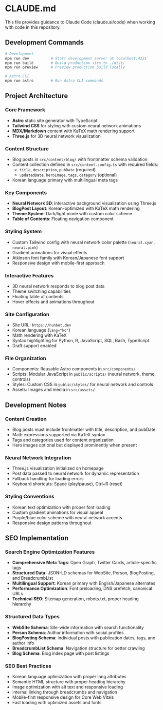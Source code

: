 # CLAUDE.md

This file provides guidance to Claude Code (claude.ai/code) when working with code in this repository.

## Development Commands

```bash
# Development
npm run dev          # Start development server at localhost:4321
npm run build        # Build production site to ./dist/
npm run preview      # Preview production build locally

# Astro CLI
npm run astro        # Run Astro CLI commands
```

## Project Architecture

### Core Framework
- **Astro** static site generator with TypeScript
- **Tailwind CSS** for styling with custom neural network animations
- **MDX/Markdown** content with KaTeX math rendering support
- **Three.js** for 3D neural network visualization

### Content Structure
- Blog posts in `src/content/blog/` with frontmatter schema validation
- Content collection defined in `src/content.config.ts` with required fields:
  - `title`, `description`, `pubDate` (required)
  - `updatedDate`, `heroImage`, `tags`, `category` (optional)
- Korean language primary with multilingual meta tags

### Key Components
- **Neural Network 3D**: Interactive background visualization using Three.js
- **BlogPost Layout**: Korean-optimized with KaTeX math rendering
- **Theme System**: Dark/light mode with custom color scheme
- **Table of Contents**: Floating navigation component

### Styling System
- Custom Tailwind config with neural network color palette (`neural.cyan`, `neural.pink`)
- Gradient animations for visual effects
- Atkinson font family with Korean/Japanese font support
- Responsive design with mobile-first approach

### Interactive Features
- 3D neural network responds to blog post data
- Theme switching capabilities
- Floating table of contents
- Hover effects and animations throughout

### Site Configuration
- Site URL: `https://hunbot.dev`
- Korean language (`lang="ko"`)
- Math rendering with KaTeX
- Syntax highlighting for Python, R, JavaScript, SQL, Bash, TypeScript
- Draft support enabled

### File Organization
- Components: Reusable Astro components in `src/components/`
- Scripts: Modular JavaScript in `public/scripts/` (neural network, theme, controls)
- Styles: Custom CSS in `public/styles/` for neural network and controls
- Assets: Images and media in `src/assets/`

## Development Notes

### Content Creation
- Blog posts must include frontmatter with title, description, and pubDate
- Math expressions supported via KaTeX syntax
- Tags and categories used for content organization
- Hero images optional but displayed prominently when present

### Neural Network Integration
- Three.js visualization initialized on homepage
- Post data passed to neural network for dynamic representation
- Fallback handling for loading errors
- Keyboard shortcuts: Space (play/pause), Ctrl+R (reset)

### Styling Conventions
- Korean text optimization with proper font loading
- Custom gradient animations for visual appeal
- Purple/blue color scheme with neural network accents
- Responsive design patterns throughout

## SEO Implementation

### Search Engine Optimization Features
- **Comprehensive Meta Tags**: Open Graph, Twitter Cards, article-specific tags
- **Structured Data**: JSON-LD schemas for WebSite, Person, BlogPosting, and BreadcrumbList
- **Multilingual Support**: Korean primary with English/Japanese alternates
- **Performance Optimization**: Font preloading, DNS prefetch, canonical URLs
- **Technical SEO**: Sitemap generation, robots.txt, proper heading hierarchy

### Structured Data Types
- **WebSite Schema**: Site-wide information with search functionality
- **Person Schema**: Author information with social profiles
- **BlogPosting Schema**: Individual posts with publication dates, tags, and author info
- **BreadcrumbList Schema**: Navigation structure for better crawling
- **Blog Schema**: Blog index page with post listings

### SEO Best Practices
- Korean language optimization with proper lang attributes
- Semantic HTML structure with proper heading hierarchy
- Image optimization with alt text and responsive loading
- Internal linking through breadcrumbs and navigation
- Mobile-first responsive design for Core Web Vitals
- Fast loading with optimized assets and fonts